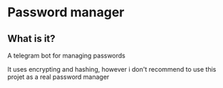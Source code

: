 # Password manager

## What is it?

A telegram bot for managing passwords

It uses encrypting and hashing, however i don't recommend to use this projet as a real password manager

